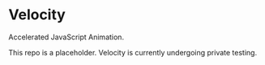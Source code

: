 Velocity
========

Accelerated JavaScript Animation.

This repo is a placeholder. Velocity is currently undergoing private testing.
